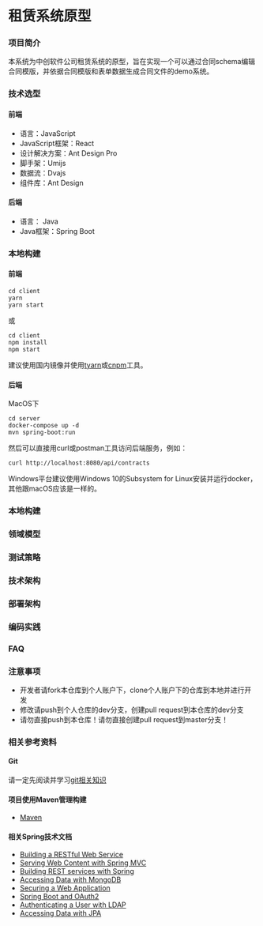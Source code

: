 # 租赁系统原型

### 项目简介
本系统为中创软件公司租赁系统的原型，旨在实现一个可以通过合同schema编辑合同模版，并依据合同模版和表单数据生成合同文件的demo系统。

### 技术选型
#### 前端
* 语言：JavaScript
* JavaScript框架：React
* 设计解决方案：Ant Design Pro
* 脚手架：Umijs
* 数据流：Dvajs
* 组件库：Ant Design
#### 后端
* 语言： Java
* Java框架：Spring Boot

### 本地构建
#### 前端
```
cd client
yarn
yarn start
```
或
```
cd client
npm install
npm start
```
建议使用国内镜像并使用[tyarn](https://umijs.org/zh/guide/getting-started.html#%E7%8E%AF%E5%A2%83%E5%87%86%E5%A4%87)或[cnpm](https://npm.taobao.org/)工具。
#### 后端

MacOS下
```
cd server
docker-compose up -d
mvn spring-boot:run
```
然后可以直接用curl或postman工具访问后端服务，例如：

```
curl http://localhost:8080/api/contracts
```

Windows平台建议使用Windows 10的Subsystem for Linux安装并运行docker，其他跟macOS应该是一样的。

### 本地构建

### 领域模型

### 测试策略

### 技术架构

### 部署架构

### 编码实践

### FAQ


### 注意事项

* 开发者请fork本仓库到个人账户下，clone个人账户下的仓库到本地并进行开发
* 修改请push到个人仓库的dev分支，创建pull request到本仓库的dev分支
* 请勿直接push到本仓库！请勿直接创建pull request到master分支！


### 相关参考资料

#### Git

请一定先阅读并学习[git相关知识](https://www.liaoxuefeng.com/wiki/896043488029600)

#### 项目使用Maven管理构建

* [Maven](https://maven.apache.org/guides/index.html)

#### 相关Spring技术文档

* [Building a RESTful Web Service](https://spring.io/guides/gs/rest-service/)
* [Serving Web Content with Spring MVC](https://spring.io/guides/gs/serving-web-content/)
* [Building REST services with Spring](https://spring.io/guides/tutorials/bookmarks/)
* [Accessing Data with MongoDB](https://spring.io/guides/gs/accessing-data-mongodb/)
* [Securing a Web Application](https://spring.io/guides/gs/securing-web/)
* [Spring Boot and OAuth2](https://spring.io/guides/tutorials/spring-boot-oauth2/)
* [Authenticating a User with LDAP](https://spring.io/guides/gs/authenticating-ldap/)
* [Accessing Data with JPA](https://spring.io/guides/gs/accessing-data-jpa/)
